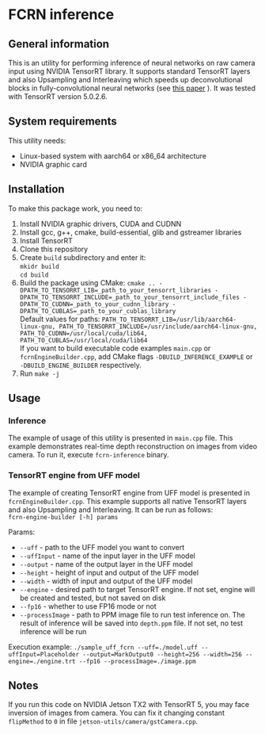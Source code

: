 # FCRN inference

## General information

This is an utility for performing inference of neural networks on raw camera input using NVIDIA TensorRT library. It supports standard TensorRT layers and also Upsampling and Interleaving which speeds up deconvolutional blocks in fully-convolutional neural networks (see [this paper](https://arxiv.org/pdf/1606.00373.pdf) ).  It was tested with TensorRT version 5.0.2.6.

## System requirements

This utility needs:

* Linux-based system with aarch64 or x86_64 architecture
* NVIDIA graphic card

## Installation

To make this package work, you need to:  

1) Install NVIDIA graphic drivers, CUDA and CUDNN  
2) Install gcc, g++, cmake, build-essential, glib and gstreamer libraries  
3) Install TensorRT  
4) Clone this repository  
5) Create `build` subdirectory and enter it:  
`mkidr build`  
`cd build`  
6) Build the package using CMake:
`cmake .. -DPATH_TO_TENSORRT_LIB=_path_to_your_tensorrt_libraries -DPATH_TO_TENSORRT_INCLUDE=_path_to_your_tensorrt_include_files -DPATH_TO_CUDNN=_path_to_your_cudnn_library -DPATH_TO_CUBLAS=_path_to_your_cublas_library`  
Default values for paths: `PATH_TO_TENSORRT_LIB=/usr/lib/aarch64-linux-gnu, PATH_TO_TENSORRT_INCLUDE=/usr/include/aarch64-linux-gnu, PATH_TO_CUDNN=/usr/local/cuda/lib64, PATH_TO_CUBLAS=/usr/local/cuda/lib64`  
If you want to build executable code examples `main.cpp` or `fcrnEngineBuilder.cpp`, add CMake flags `-DBUILD_INFERENCE_EXAMPLE` or `-DBUILD_ENGINE_BUILDER` respectively.  
7) Run `make -j`

## Usage

### Inference

The example of usage of this utility is presented in `main.cpp` file. This example demonstrates real-time depth reconstruction on images from video camera. To run it, execute `fcrn-inference` binary.

### TensorRT engine from UFF model

The example of creating TensorRT engine from UFF model is presented in `fcrnEngineBuilder.cpp`. This example supports all native TensorRT layers and also Upsampling and Interleaving. It can be run as follows:  
`fcrn-engine-builder [-h] params`

Params:
* `--uff` - path to the UFF model you want to convert
* `--uffInput` - name of the input layer in the UFF model
* `--output` - name of the output layer in the UFF model
* `--height` - height of input and output of the UFF model
* `--width` - width of input and output of the UFF model
* `--engine` - desired path to target TensorRT engine. If not set, engine will be created and tested, but not saved on disk
* `--fp16` - whether to use FP16 mode or not
* `--processImage` - path to PPM image file to run test inference on. The result of inference will be saved into `depth.ppm` file. If not set, no test inference will be run

Execution example:
`./sample_uff_fcrn --uff=./model.uff --uffInput=Placeholder --output=MarkOutput0 --height=256 --width=256 --engine=./engine.trt --fp16 --processImage=./image.ppm`

## Notes

If you run this code on NVIDIA Jetson TX2 with TensorRT 5, you may face inversion of images from camera. You can fix it changing constant `flipMethod` to `0` in file `jetson-utils/camera/gstCamera.cpp`.
